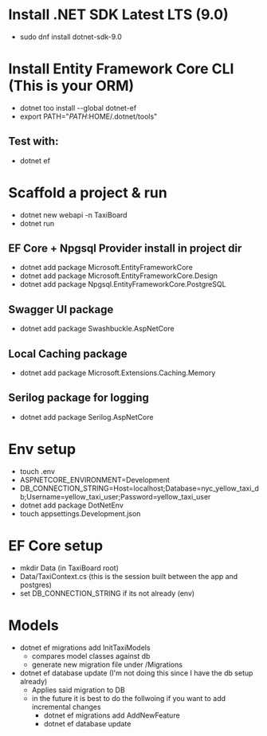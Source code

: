 # Install .NET SDK Latest LTS (9.0)
 - sudo dnf install dotnet-sdk-9.0

# Install Entity Framework Core CLI (This is your ORM)
- dotnet too install --global dotnet-ef
- export PATH="$PATH:$HOME/.dotnet/tools"

## Test with:
- dotnet ef

# Scaffold a project & run
- dotnet new webapi -n TaxiBoard
- dotnet run 

## EF Core + Npgsql Provider install in project dir
- dotnet add package Microsoft.EntityFrameworkCore
- dotnet add package Microsoft.EntityFrameworkCore.Design
- dotnet add package Npgsql.EntityFrameworkCore.PostgreSQL

## Swagger UI package
- dotnet add package Swashbuckle.AspNetCore

## Local Caching package
- dotnet add package Microsoft.Extensions.Caching.Memory

## Serilog package for logging
- dotnet add package Serilog.AspNetCore

# Env setup
- touch .env
- ASPNETCORE_ENVIRONMENT=Development
- DB_CONNECTION_STRING=Host=localhost;Database=nyc_yellow_taxi_db;Username=yellow_taxi_user;Password=yellow_taxi_user
- dotnet add package DotNetEnv
- touch appsettings.Development.json

# EF Core setup
- mkdir Data (in TaxiBoard root)
- Data/TaxiContext.cs (this is the session built between the app and postgres)
- set DB_CONNECTION_STRING if its not already (env)

# Models
- dotnet ef migrations add InitTaxiModels
    - compares model classes against db
    - generate new migration file under /Migrations
- dotnet ef database update (I'm not doing this since I have the db setup already)
    - Applies said migration to DB
    - in the future it is best to do the follwoing if you want to add incremental changes
        - dotnet ef migrations add AddNewFeature
        - dotnet ef database update










